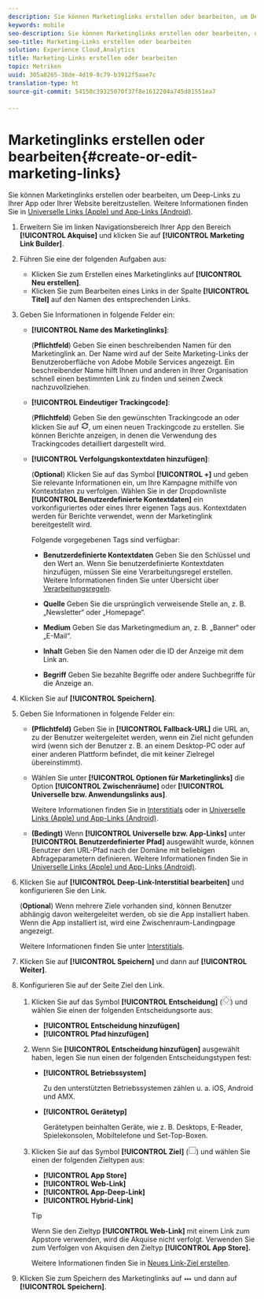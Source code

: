 ```yaml
---
description: Sie können Marketinglinks erstellen oder bearbeiten, um Deep-Links zu Ihrer App oder Ihrer Website bereitzustellen.
keywords: mobile
seo-description: Sie können Marketinglinks erstellen oder bearbeiten, um Deep-Links zu Ihrer App oder Ihrer Website bereitzustellen.
seo-title: Marketing-Links erstellen oder bearbeiten
solution: Experience Cloud,Analytics
title: Marketing-Links erstellen oder bearbeiten
topic: Metriken
uuid: 305a8265-38de-4d19-8c79-b3912f5aae7c
translation-type: ht
source-git-commit: 54150c39325070f37f8e1612204a745d81551ea7

---
```



# Marketinglinks erstellen oder bearbeiten{#create-or-edit-marketing-links}

Sie können Marketinglinks erstellen oder bearbeiten, um Deep-Links zu Ihrer App oder Ihrer Website bereitzustellen. Weitere Informationen finden Sie in [Universelle Links (Apple) und App-Links (Android)](/help/using/c-manage-app-settings/c-mob-confg-app/c-universal-app-links.md).

1. Erweitern Sie im linken Navigationsbereich Ihrer App den Bereich **[!UICONTROL Akquise]** und klicken Sie auf **[!UICONTROL Marketing Link Builder]**.
1. Führen Sie eine der folgenden Aufgaben aus:

   * Klicken Sie zum Erstellen eines Marketinglinks auf **[!UICONTROL Neu erstellen]**.
   * Klicken Sie zum Bearbeiten eines Links in der Spalte **[!UICONTROL Titel]** auf den Namen des entsprechenden Links.

1. Geben Sie Informationen in folgende Felder ein:

   * **[!UICONTROL Name des Marketinglinks]**:

      (**Pflichtfeld**) Geben Sie einen beschreibenden Namen für den Marketinglink an. Der Name wird auf der Seite Marketing-Links der Benutzeroberfläche von Adobe Mobile Services angezeigt. Ein beschreibender Name hilft Ihnen und anderen in Ihrer Organisation schnell einen bestimmten Link zu finden und seinen Zweck nachzuvollziehen.

   * **[!UICONTROL Eindeutiger Trackingcode]**:

      (**Pflichtfeld**) Geben Sie den gewünschten Trackingcode an oder klicken Sie auf ![Symbol „Generieren“](assets/icon_generate.png), um einen neuen Trackingcode zu erstellen. Sie können Berichte anzeigen, in denen die Verwendung des Trackingcodes detailliert dargestellt wird.

   * **[!UICONTROL Verfolgungskontextdaten hinzufügen]**:

      (**Optional**) Klicken Sie auf das Symbol **[!UICONTROL +]** und geben Sie relevante Informationen ein, um Ihre Kampagne mithilfe von Kontextdaten zu verfolgen. Wählen Sie in der Dropdownliste **[!UICONTROL Benutzerdefinierte Kontextdaten]** ein vorkonfiguriertes oder eines Ihrer eigenen Tags aus. Kontextdaten werden für Berichte verwendet, wenn der Marketinglink bereitgestellt wird.

      Folgende vorgegebenen Tags sind verfügbar:

      * **Benutzerdefinierte Kontextdaten**
Geben Sie den Schlüssel und den Wert an. Wenn Sie benutzerdefinierte Kontextdaten hinzufügen, müssen Sie eine Verarbeitungsregel erstellen. Weitere Informationen finden Sie unter Übersicht über [Verarbeitungsregeln](https://docs.adobe.com/content/help/de-DE/analytics/admin/admin-tools/processing-rules/processing-rules.html).

      * **Quelle**
Geben Sie die ursprünglich verweisende Stelle an, z. B. „Newsletter“ oder „Homepage“.

      * **Medium**
Geben Sie das Marketingmedium an, z. B. „Banner“ oder „E-Mail“.

      * **Inhalt**
Geben Sie den Namen oder die ID der Anzeige mit dem Link an.

      * **Begriff**
Geben Sie bezahlte Begriffe oder andere Suchbegriffe für die Anzeige an.
1. Klicken Sie auf **[!UICONTROL Speichern]**.
1. Geben Sie Informationen in folgende Felder ein:

   * **(Pflichtfeld)** Geben Sie in **[!UICONTROL Fallback-URL]** die URL an, zu der Benutzer weitergeleitet werden, wenn ein Ziel nicht gefunden wird (wenn sich der Benutzer z. B. an einem Desktop-PC oder auf einer anderen Plattform befindet, die mit keiner Zielregel übereinstimmt).
   * Wählen Sie unter **[!UICONTROL Optionen für Marketinglinks]** die Option **[!UICONTROL Zwischenräume]** oder **[!UICONTROL Universelle bzw. Anwendungslinks aus]**.

      Weitere Informationen finden Sie in [Interstitials](/help/using/acquisition-main/c-marketing-links-builder/t-create-edit-adobe-links/t-interstitials.md) oder in [Universelle Links (Apple) und App-Links (Android)](/help/using/c-manage-app-settings/c-mob-confg-app/c-universal-app-links.md).

   * **(Bedingt)** Wenn **[!UICONTROL Universelle bzw. App-Links]** unter **[!UICONTROL Benutzerdefinierter Pfad]** ausgewählt wurde, können Benutzer den URL-Pfad nach der Domäne mit beliebigen Abfrageparametern definieren. Weitere Informationen finden Sie in [Universelle Links (Apple) und App-Links (Android)](/help/using/c-manage-app-settings/c-mob-confg-app/c-universal-app-links.md).

1. Klicken Sie auf **[!UICONTROL Deep-Link-Interstitial bearbeiten]** und konfigurieren Sie den Link.

   (**Optional**) Wenn mehrere Ziele vorhanden sind, können Benutzer abhängig davon weitergeleitet werden, ob sie die App installiert haben. Wenn die App installiert ist, wird eine Zwischenraum-Landingpage angezeigt.

   Weitere Informationen finden Sie unter [Interstitials](/help/using/acquisition-main/c-marketing-links-builder/t-create-edit-adobe-links/t-interstitials.md).

1. Klicken Sie auf **[!UICONTROL Speichern]** und dann auf **[!UICONTROL Weiter]**.
1. Konfigurieren Sie auf der Seite Ziel den Link.

   1. Klicken Sie auf das Symbol **[!UICONTROL Entscheidung]** (![Entscheidungssymbol](assets/icon_decision.png)) und wählen Sie einen der folgenden Entscheidungsorte aus:

      * **[!UICONTROL Entscheidung hinzufügen]**
      * **[!UICONTROL Pfad hinzufügen]**
   1. Wenn Sie **[!UICONTROL Entscheidung hinzufügen]** ausgewählt haben, legen Sie nun einen der folgenden Entscheidungstypen fest:

      * **[!UICONTROL Betriebssystem]**

         Zu den unterstützten Betriebssystemen zählen u. a. iOS, Android und AMX.

      * **[!UICONTROL Gerätetyp]**

         Gerätetypen beinhalten Geräte, wie z. B. Desktops, E-Reader, Spielekonsolen, Mobiltelefone und Set-Top-Boxen.
   1. Klicken Sie auf das Symbol **[!UICONTROL Ziel]** (![Rechteckssymbol](assets/icon_square.png)) und wählen Sie einen der folgenden Zieltypen aus:

      * **[!UICONTROL App Store]**
      * **[!UICONTROL Web-Link]**
      * **[!UICONTROL App-Deep-Link]**
      * **[!UICONTROL Hybrid-Link]**
      >[!TIP]
      >
      >Wenn Sie den Zieltyp **[!UICONTROL Web-Link]** mit einem Link zum Appstore verwenden, wird die Akquise nicht verfolgt. Verwenden Sie zum Verfolgen von Akquisen den Zieltyp **[!UICONTROL App Store].**

      Weitere Informationen finden Sie in [Neues Link-Ziel erstellen](/help/using/acquisition-main/c-manage-link-destinations/t-create-new-app-deep-link-destination.md).




1. Klicken Sie zum Speichern des Marketinglinks auf ![Dreipunkt](assets/icon_elipses.png) und dann auf **[!UICONTROL Speichern]**.
